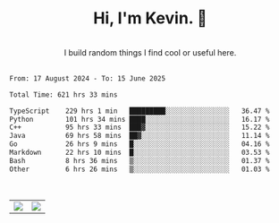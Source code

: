 <!--
**kevin-pek/kevin-pek** is a ✨ _special_ ✨ repository because its `README.md` (this file) appears on your GitHub profile.

Here are some ideas to get you started:

- 🔭 I’m currently working on ...
- 🌱 I’m currently learning ...
- 👯 I’m looking to collaborate on ...
- 🤔 I’m looking for help with ...
- 💬 Ask me about ...
- 📫 How to reach me: ...
- 😄 Pronouns: ...
- ⚡ Fun fact: ...
-->
<div align="center">
  <h1>Hi, I'm Kevin. 👋</h1>
  <br />
  I build random things I find cool or useful here.
</div>
<br />
<!--START_SECTION:waka-->

```txt
From: 17 August 2024 - To: 15 June 2025

Total Time: 621 hrs 33 mins

TypeScript    229 hrs 1 min   █████████░░░░░░░░░░░░░░░░   36.47 %
Python        101 hrs 34 mins ████░░░░░░░░░░░░░░░░░░░░░   16.17 %
C++           95 hrs 33 mins  ███▓░░░░░░░░░░░░░░░░░░░░░   15.22 %
Java          69 hrs 58 mins  ██▓░░░░░░░░░░░░░░░░░░░░░░   11.14 %
Go            26 hrs 9 mins   █░░░░░░░░░░░░░░░░░░░░░░░░   04.16 %
Markdown      22 hrs 10 mins  █░░░░░░░░░░░░░░░░░░░░░░░░   03.53 %
Bash          8 hrs 36 mins   ▒░░░░░░░░░░░░░░░░░░░░░░░░   01.37 %
Other         6 hrs 26 mins   ▒░░░░░░░░░░░░░░░░░░░░░░░░   01.03 %
```

<!--END_SECTION:waka-->
<br />
<table width="100%">
  <tr>
    <td align="left" width="50%">
      <img src="https://github-readme-stats-kevin-pek.vercel.app/api?username=kevin-pek&include_all_commits=true&count_private=true&theme=rose_pine" />
    </td>
    <td align="right" width="50%">
      <img src="https://github-readme-stats-kevin-pek.vercel.app/api/top-langs?username=kevin-pek&langs_count=10&hide_progress=true&theme=rose_pine" />
    </td>
  </tr>
</table>
